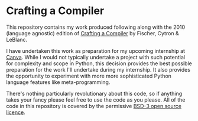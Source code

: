# Crafting a Compiler

This repository contains my work produced following along with the 2010 (language agnostic) edition of [Crafting a Compiler](https://books.google.com.au/books/about/Crafting_a_Compiler.html?id=G4Y_AQAAIAAJ&source=kp_book_description&redir_esc=y) by Fischer, Cytron & LeBlanc.

I have undertaken this work as preparation for my upcoming internship at [Canva](https://canva.com). While I would not typically undertake a project with such potential for complexity and scope in Python, this decision provides the best possible preparation for the work I'll undertake during my internship. It also provides the opportunity to experiment with more more sophisticated Python language features like meta-programming.

There's nothing particularly revolutionary about this code, so if anything takes your fancy please feel free to use the code as you please. All of the code in this repository is covered by the permissive [BSD-3 open source licence](https://opensource.org/licenses/BSD-3-Clause).
